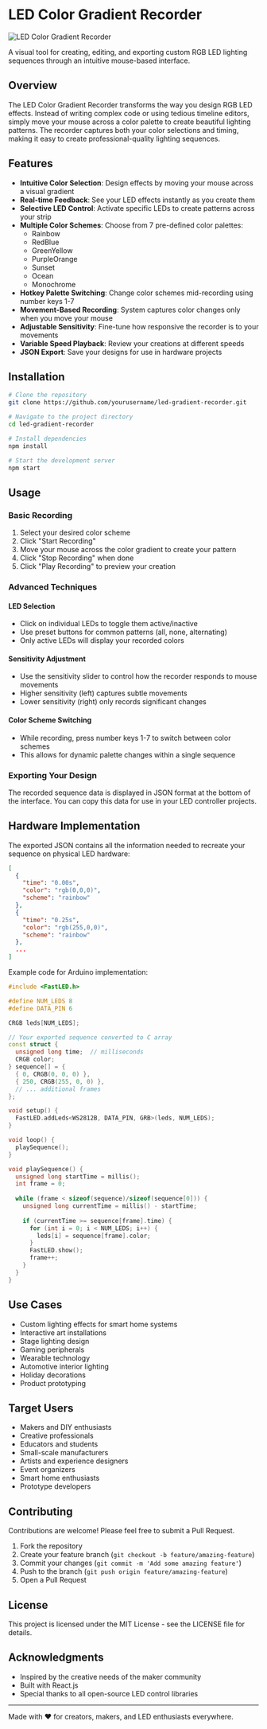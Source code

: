 # LED Color Gradient Recorder

![LED Color Gradient Recorder](https://example.com/led-recorder-demo.gif)

A visual tool for creating, editing, and exporting custom RGB LED lighting sequences through an intuitive mouse-based interface.

## Overview

The LED Color Gradient Recorder transforms the way you design RGB LED effects. Instead of writing complex code or using tedious timeline editors, simply move your mouse across a color palette to create beautiful lighting patterns. The recorder captures both your color selections and timing, making it easy to create professional-quality lighting sequences.

## Features

- **Intuitive Color Selection**: Design effects by moving your mouse across a visual gradient
- **Real-time Feedback**: See your LED effects instantly as you create them
- **Selective LED Control**: Activate specific LEDs to create patterns across your strip
- **Multiple Color Schemes**: Choose from 7 pre-defined color palettes:
  - Rainbow
  - RedBlue
  - GreenYellow
  - PurpleOrange
  - Sunset
  - Ocean
  - Monochrome
- **Hotkey Palette Switching**: Change color schemes mid-recording using number keys 1-7
- **Movement-Based Recording**: System captures color changes only when you move your mouse
- **Adjustable Sensitivity**: Fine-tune how responsive the recorder is to your movements
- **Variable Speed Playback**: Review your creations at different speeds
- **JSON Export**: Save your designs for use in hardware projects

## Installation

```bash
# Clone the repository
git clone https://github.com/yourusername/led-gradient-recorder.git

# Navigate to the project directory
cd led-gradient-recorder

# Install dependencies
npm install

# Start the development server
npm start
```

## Usage

### Basic Recording

1. Select your desired color scheme
2. Click "Start Recording"
3. Move your mouse across the color gradient to create your pattern
4. Click "Stop Recording" when done
5. Click "Play Recording" to preview your creation

### Advanced Techniques

#### LED Selection
- Click on individual LEDs to toggle them active/inactive
- Use preset buttons for common patterns (all, none, alternating)
- Only active LEDs will display your recorded colors

#### Sensitivity Adjustment
- Use the sensitivity slider to control how the recorder responds to mouse movements
- Higher sensitivity (left) captures subtle movements
- Lower sensitivity (right) only records significant changes

#### Color Scheme Switching
- While recording, press number keys 1-7 to switch between color schemes
- This allows for dynamic palette changes within a single sequence

### Exporting Your Design

The recorded sequence data is displayed in JSON format at the bottom of the interface. You can copy this data for use in your LED controller projects.

## Hardware Implementation

The exported JSON contains all the information needed to recreate your sequence on physical LED hardware:

```json
[
  {
    "time": "0.00s",
    "color": "rgb(0,0,0)",
    "scheme": "rainbow"
  },
  {
    "time": "0.25s",
    "color": "rgb(255,0,0)",
    "scheme": "rainbow"
  },
  ...
]
```

Example code for Arduino implementation:

```cpp
#include <FastLED.h>

#define NUM_LEDS 8
#define DATA_PIN 6

CRGB leds[NUM_LEDS];

// Your exported sequence converted to C array
const struct {
  unsigned long time;  // milliseconds
  CRGB color;
} sequence[] = {
  { 0, CRGB(0, 0, 0) },
  { 250, CRGB(255, 0, 0) },
  // ... additional frames
};

void setup() {
  FastLED.addLeds<WS2812B, DATA_PIN, GRB>(leds, NUM_LEDS);
}

void loop() {
  playSequence();
}

void playSequence() {
  unsigned long startTime = millis();
  int frame = 0;
  
  while (frame < sizeof(sequence)/sizeof(sequence[0])) {
    unsigned long currentTime = millis() - startTime;
    
    if (currentTime >= sequence[frame].time) {
      for (int i = 0; i < NUM_LEDS; i++) {
        leds[i] = sequence[frame].color;
      }
      FastLED.show();
      frame++;
    }
  }
}
```

## Use Cases

- Custom lighting effects for smart home systems
- Interactive art installations
- Stage lighting design
- Gaming peripherals
- Wearable technology
- Automotive interior lighting
- Holiday decorations
- Product prototyping

## Target Users

- Makers and DIY enthusiasts
- Creative professionals
- Educators and students
- Small-scale manufacturers
- Artists and experience designers
- Event organizers
- Smart home enthusiasts
- Prototype developers

## Contributing

Contributions are welcome! Please feel free to submit a Pull Request.

1. Fork the repository
2. Create your feature branch (`git checkout -b feature/amazing-feature`)
3. Commit your changes (`git commit -m 'Add some amazing feature'`)
4. Push to the branch (`git push origin feature/amazing-feature`)
5. Open a Pull Request

## License

This project is licensed under the MIT License - see the LICENSE file for details.

## Acknowledgments

- Inspired by the creative needs of the maker community
- Built with React.js
- Special thanks to all open-source LED control libraries

---

Made with ❤️ for creators, makers, and LED enthusiasts everywhere.